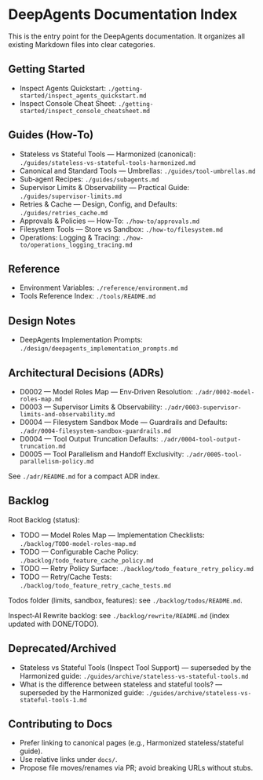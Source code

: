# DeepAgents Documentation Index

This is the entry point for the DeepAgents documentation. It organizes all existing Markdown files into clear categories.

## Getting Started
- Inspect Agents Quickstart: `./getting-started/inspect_agents_quickstart.md`
- Inspect Console Cheat Sheet: `./getting-started/inspect_console_cheatsheet.md`

## Guides (How‑To)
- Stateless vs Stateful Tools — Harmonized (canonical): `./guides/stateless-vs-stateful-tools-harmonized.md`
- Canonical and Standard Tools — Umbrellas: `./guides/tool-umbrellas.md`
- Sub‑agent Recipes: `./guides/subagents.md`
- Supervisor Limits & Observability — Practical Guide: `./guides/supervisor-limits.md`
- Retries & Cache — Design, Config, and Defaults: `./guides/retries_cache.md`
- Approvals & Policies — How‑To: `./how-to/approvals.md`
- Filesystem Tools — Store vs Sandbox: `./how-to/filesystem.md`
- Operations: Logging & Tracing: `./how-to/operations_logging_tracing.md`

## Reference
- Environment Variables: `./reference/environment.md`
- Tools Reference Index: `./tools/README.md`

## Design Notes
- DeepAgents Implementation Prompts: `./design/deepagents_implementation_prompts.md`

## Architectural Decisions (ADRs)
- D0002 — Model Roles Map — Env‑Driven Resolution: `./adr/0002-model-roles-map.md`
- D0003 — Supervisor Limits & Observability: `./adr/0003-supervisor-limits-and-observability.md`
- D0004 — Filesystem Sandbox Mode — Guardrails and Defaults: `./adr/0004-filesystem-sandbox-guardrails.md`
- D0004 — Tool Output Truncation Defaults: `./adr/0004-tool-output-truncation.md`
- D0005 — Tool Parallelism and Handoff Exclusivity: `./adr/0005-tool-parallelism-policy.md`

See `./adr/README.md` for a compact ADR index.

## Backlog

Root Backlog (status):
- TODO — Model Roles Map — Implementation Checklists: `./backlog/TODO-model-roles-map.md`
- TODO — Configurable Cache Policy: `./backlog/todo_feature_cache_policy.md`
- TODO — Retry Policy Surface: `./backlog/todo_feature_retry_policy.md`
- TODO — Retry/Cache Tests: `./backlog/todo_feature_retry_cache_tests.md`

Todos folder (limits, sandbox, features): see `./backlog/todos/README.md`.

Inspect‑AI Rewrite backlog: see `./backlog/rewrite/README.md` (index updated with DONE/TODO).

## Deprecated/Archived
- Stateless vs Stateful Tools (Inspect Tool Support) — superseded by the Harmonized guide: `./guides/archive/stateless-vs-stateful-tools.md`
- What is the difference between stateless and stateful tools? — superseded by the Harmonized guide: `./guides/archive/stateless-vs-stateful-tools-1.md`

## Contributing to Docs
- Prefer linking to canonical pages (e.g., Harmonized stateless/stateful guide).
- Use relative links under `docs/`.
- Propose file moves/renames via PR; avoid breaking URLs without stubs.
